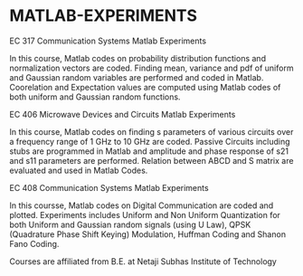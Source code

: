 # MATLAB-EXPERIMENTS

EC 317 Communication Systems Matlab Experiments

In this course, Matlab codes on probability distribution functions and normalization vectors are coded. Finding mean, variance and pdf of uniform and Gaussian random variables are performed and coded in Matlab. Coorelation and Expectation values are computed using Matlab codes of both uniform and Gaussian random functions.

EC 406 Microwave Devices and Circuits Matlab Experiments

In this course, Matlab codes on finding s parameters of various circuits over a frequency range of 1 GHz to 10 GHz are coded. Passive Circuits including stubs are programmed in Matlab and amplitude and phase response of s21 and s11 parameters are performed. Relation between ABCD and S matrix are evaluated and used in Matlab Codes.

EC 408 Communication Systems Matlab Experiments

In this coursse, Matlab codes on Digital Communication are coded and plotted. Experiments includes Uniform and Non Uniform Quantization for both Uniform and Gaussian random signals (using U Law), QPSK (Quadrature Phase Shift Keying) Modulation, Huffman Coding and Shanon Fano Coding.

Courses are affiliated from B.E. at Netaji Subhas Institute of Technology
